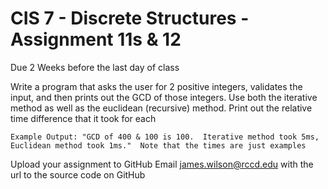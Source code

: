 # CIS 7 - Discrete Structures - Assignment 11s & 12
Due 2 Weeks before the last day of class

Write a program that asks the user for 2 positive integers, validates the input, and then prints out the GCD of those integers.
Use both the iterative method as well as the euclidean (recursive) method.
Print out the relative time difference that it took for each    
```
Example Output: "GCD of 400 & 100 is 100.  Iterative method took 5ms, Euclidean method took 1ms."  Note that the times are just examples
``` 

Upload your assignment to GitHub
Email james.wilson@rccd.edu with the url to the source code on GitHub	
